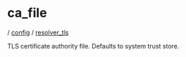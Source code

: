 # ca_file

/ [config](reference/server-config/index.md) / [resolver_tls](reference/server-config/config/resolver_tls/index.md) 

TLS certificate authority file. Defaults to system trust store.

